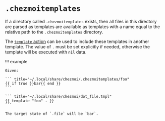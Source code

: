 # `.chezmoitemplates`

If a directory called `.chezmoitemplates` exists, then all files in this
directory are parsed as templates are available as templates with a name equal
to the relative path to the `.chezmoitemplates` directory.

The [`template` action](https://pkg.go.dev/text/template#hdr-Actions) can be
used to include these templates in another template. The value of `.` must be
set explicitly if needed, otherwise the template will be executed with `nil`
data.

!!! example

    Given:

    ``` title="~/.local/share/chezmoi/.chezmoitemplates/foo"
    {{ if true }}bar{{ end }}
    ```

    ``` title="~/.local/share/chezmoi/dot_file.tmpl"
    {{ template "foo" . }}
    ```

    The target state of `.file` will be `bar`.
